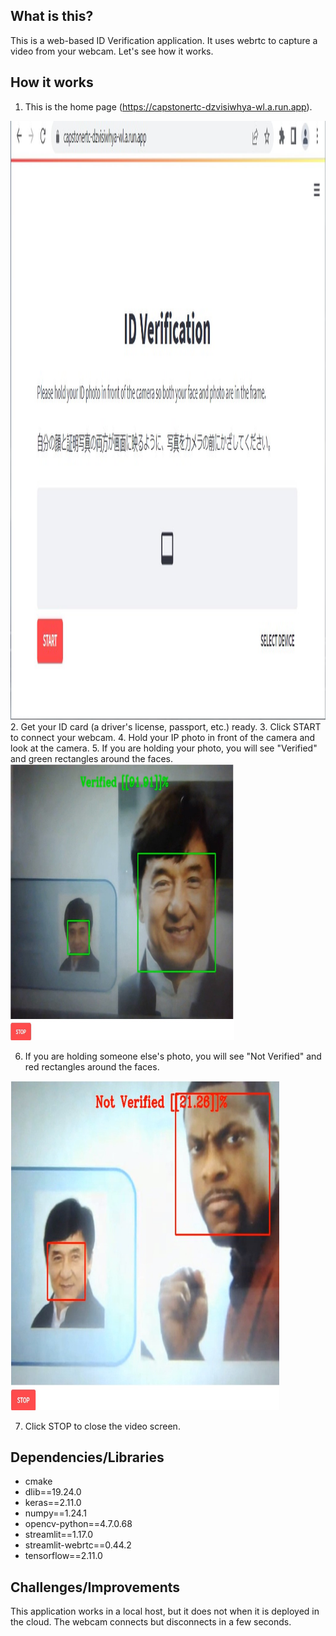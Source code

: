 ## What is this?
This is a web-based ID Verification application. It uses webrtc to capture a video from your webcam. 
Let's see how it works.

## How it works
1. This is the home page (https://capstonertc-dzvisiwhya-wl.a.run.app).

<img src="https://github.com/silverrose20/id_verification/blob/master/pics/home_screen2.jpg" height="958" width="550"> 
2. Get your ID card (a driver's license, passport, etc.) ready.
3. Click START to connect your webcam. 
4. Hold your IP photo in front of the camera and look at the camera.
5. If you are holding your photo, you will see "Verified" and green rectangles around the faces.

<img src="https://github.com/silverrose20/id_verification/blob/master/pics/Verified.jpg" height="442" width="358">

6. If you are holding someone else's photo, you will see "Not Verified" and red rectangles around the faces.

<img src="https://github.com/silverrose20/id_verification/blob/master/pics/NotVerified.jpg" height="527" width="430">

7. Click STOP to close the video screen.

## Dependencies/Libraries
- cmake
- dlib==19.24.0
- keras==2.11.0
- numpy==1.24.1
- opencv-python==4.7.0.68
- streamlit==1.17.0
- streamlit-webrtc==0.44.2
- tensorflow==2.11.0

## Challenges/Improvements
This application works in a local host, but it does not when it is deployed in the cloud. 
The webcam connects but disconnects in a few seconds.

